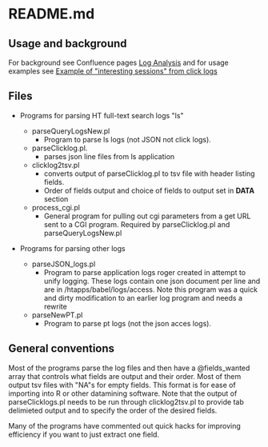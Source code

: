# README.md

## Usage and background

For background see Confluence pages [Log Analysis](https://tools.lib.umich.edu/confluence/display/HAT/Log+Analysis)  and for usage examples see [Example of "interesting sessions" from click logs](https://tools.lib.umich.edu/confluence/pages/viewpage.action?pageId=84934715)


## Files
* Programs for parsing HT full-text search logs "ls"
  * parseQueryLogsNew.pl
    * Program to parse ls logs (not JSON not click logs).
  * parseClicklog.pl. 
    * parses json line files from ls application
  * clicklog2tsv.pl
    * converts output of parseClicklog.pl to tsv file with header listing fields.  
    * Order of fields output and choice of fields to output set in __DATA__ section
  * process_cgi.pl
    * General program for pulling out cgi parameters from a get URL sent to a CGI program.  Required by parseClicklog.pl and parseQueryLogsNew.pl

* Programs for parsing other logs
  * parseJSON_logs.pl
    *  Program to parse application logs roger created in attempt to unify logging.  These logs contain one json document per line and are in /htapps/babel/logs/access.  Note this program was a quick and dirty modification to  an earlier log program and needs a rewrite
  * parseNewPT.pl
    * Program to parse pt logs (not the json acces logs).
  
  

## General conventions
Most of the programs parse the log files and then have a @fields_wanted array that controls what fields are output and their order. Most of them output tsv files with "NA"s for empty fields.  This format is for ease of importing into R or other datamining software. Note that  the output of parseClicklogs.pl needs to be run through clicklog2tsv.pl to provide tab delimieted output and to specify the order of the desired fields.

Many of the programs have commented out quick hacks for improving efficiency if you want to just extract one field.
